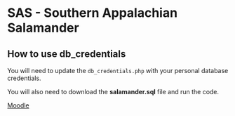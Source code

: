 # SAS - Southern Appalachian Salamander

## How to use db_credentials

You will need to update the `db_credentials.php` with your personal database credentials.

You will also need to download the **salamander.sql** file and run the code.

[Moodle](https://moodle.abtech.edu)
